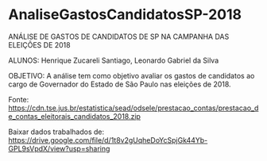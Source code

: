 # AnaliseGastosCandidatosSP-2018
ANÁLISE DE GASTOS DE CANDIDATOS DE SP NA CAMPANHA DAS ELEIÇÕES DE 2018

ALUNOS: Henrique Zucareli Santiago, Leonardo Gabriel da Silva

OBJETIVO: A análise tem como objetivo avaliar os gastos de candidatos ao cargo de Governador do Estado de São Paulo nas eleições de 2018.

Fonte: https://cdn.tse.jus.br/estatistica/sead/odsele/prestacao_contas/prestacao_de_contas_eleitorais_candidatos_2018.zip

Baixar dados trabalhados de: https://drive.google.com/file/d/1t8v2gUqheDoYcSpjGk44Yb-GPL9sVpdX/view?usp=sharing
